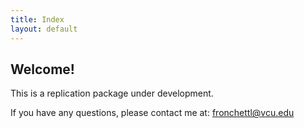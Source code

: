 ```yaml
---
title: Index
layout: default
---
```

## Welcome!
This is a replication package under development.

If you have any questions, please contact me at: fronchettl@vcu.edu